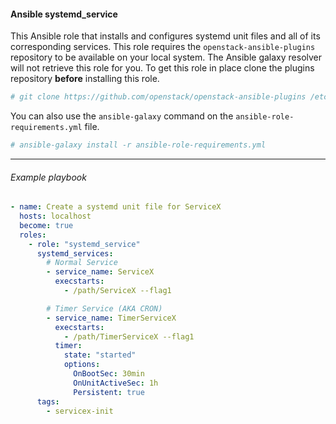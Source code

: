 #### Ansible systemd_service

This Ansible role that installs and configures systemd unit files and all of its
corresponding services. This role requires the ``openstack-ansible-plugins``
repository to be available on your local system. The Ansible galaxy resolver
will not retrieve this role for you. To get this role in place clone the
plugins repository **before** installing this role.

``` bash
# git clone https://github.com/openstack/openstack-ansible-plugins /etc/ansible/roles/plugins
```

You can also use the ``ansible-galaxy`` command on the ``ansible-role-requirements.yml`` file.

``` bash
# ansible-galaxy install -r ansible-role-requirements.yml
```

----

###### Example playbook

``` yaml
- name: Create a systemd unit file for ServiceX
  hosts: localhost
  become: true
  roles:
    - role: "systemd_service"
      systemd_services:
        # Normal Service
        - service_name: ServiceX
          execstarts:
            - /path/ServiceX --flag1

        # Timer Service (AKA CRON)
        - service_name: TimerServiceX
          execstarts:
            - /path/TimerServiceX --flag1
          timer:
            state: "started"
            options:
              OnBootSec: 30min
              OnUnitActiveSec: 1h
              Persistent: true
      tags:
        - servicex-init
```
